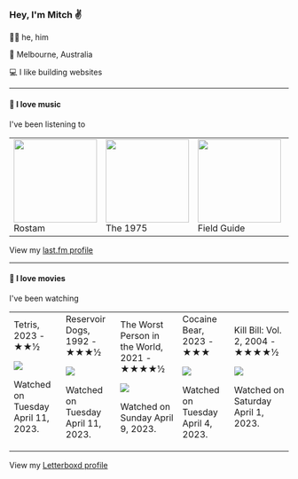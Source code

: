 <article><h3>Hey, I&#x27;m Mitch ✌️</h3><section><p>🙆‍♂️ he, him</p><p>📍 Melbourne, Australia</p><p>💻 I like building websites</p></section><hr/><section><h4>💽 I love music</h4><p>I&#x27;ve been listening to</p><table><tbody><td><img src="https://lastfm.freetls.fastly.net/i/u/174s/61380e07df9cd27bcc2328fd2e6d07bb.png" height="150px" alt="" role="presentation"/><br/>Rostam</td><td><img src="https://lastfm.freetls.fastly.net/i/u/174s/2666bdc9b7264b799f8a882e471cd62e.png" height="150px" alt="" role="presentation"/><br/>The 1975</td><td><img src="https://lastfm.freetls.fastly.net/i/u/174s/b2a112bfabca364e95c3a2ecd17a595c.png" height="150px" alt="" role="presentation"/><br/>Field Guide</td><td><img src="https://lastfm.freetls.fastly.net/i/u/174s/918055ba2eb81528f93a8924dbab88f8.png" height="150px" alt="" role="presentation"/><br/>Brian Eno</td><td><img src="https://lastfm.freetls.fastly.net/i/u/174s/9a55c36dbb36490bdc061bad570ef94d.png" height="150px" alt="" role="presentation"/><br/>Lana Del Rey</td></tbody></table><span>View my <a href="https://www.last.fm/user/mylsb">last.fm profile</a></span></section><hr/><section><h4>📼 I love movies</h4><p>I&#x27;ve been watching</p><table><tbody><td>Tetris, 2023 - ★★½<br/><span> <p><img src="https://a.ltrbxd.com/resized/film-poster/6/4/9/1/8/8/649188-tetris-0-600-0-900-crop.jpg?v=e337f04260"/></p> <p>Watched on Tuesday April 11, 2023.</p> </span></td><td>Reservoir Dogs, 1992 - ★★★½<br/><span> <p><img src="https://a.ltrbxd.com/resized/sm/upload/u0/4o/op/yx/g7spS2Y4SZoQoC6Hn7zoqEqdYqR-0-600-0-900-crop.jpg?v=6d1aaa720c"/></p> <p>Watched on Tuesday April 11, 2023.</p> </span></td><td>The Worst Person in the World, 2021 - ★★★★½<br/><span> <p><img src="https://a.ltrbxd.com/resized/film-poster/5/8/5/2/5/8/585258-the-worst-person-in-the-world-0-600-0-900-crop.jpg?v=92bc344c27"/></p> <p>Watched on Sunday April 9, 2023.</p> </span></td><td>Cocaine Bear, 2023 - ★★★<br/><span> <p><img src="https://a.ltrbxd.com/resized/film-poster/7/2/1/3/3/3/721333-cocaine-bear-0-600-0-900-crop.jpg?v=4486ee174d"/></p> <p>Watched on Tuesday April 4, 2023.</p> </span></td><td>Kill Bill: Vol. 2, 2004 - ★★★★½<br/><span> <p><img src="https://a.ltrbxd.com/resized/sm/upload/ka/7q/dh/8m/bxbX4sHZHcy81dnNs4VAVs7HXDL-0-600-0-900-crop.jpg?v=52e9a07730"/></p> <p>Watched on Saturday April 1, 2023.</p> </span></td></tbody></table><span>View my <a href="https://letterboxd.com/myslab/">Letterboxd profile</a></span></section></article>